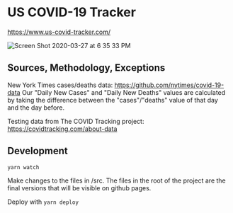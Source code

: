 # US COVID-19 Tracker

https://www.us-covid-tracker.com/

![Screen Shot 2020-03-27 at 6 35 33 PM](https://user-images.githubusercontent.com/875591/77811766-dbc8ed80-7059-11ea-9825-75b0fdd72b1a.png)

## Sources, Methodology, Exceptions

New York Times cases/deaths data: https://github.com/nytimes/covid-19-data
Our "Daily New Cases" and "Daily New Deaths" values are calculated by taking the difference between the "cases"/"deaths" value of that day and the day before.

Testing data from The COVID Tracking project: https://covidtracking.com/about-data

## Development

```
yarn watch
```

Make changes to the files in /src. The files in the root of the project are the final versions that will be visible on github pages.

Deploy with `yarn deploy`
